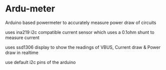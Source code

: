 # Ardu-meter
Arduino based powermeter to accurately measure power draw of circuits 

uses ina219 i2c compatible current sensor which uses a 0.1ohm shunt to measure current 

uses ssd1306 display to show the readings of VBUS, Current draw & Power draw in realtime 

use default i2c pins of the arduino 

